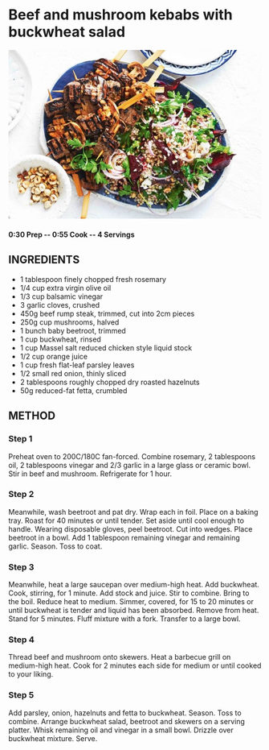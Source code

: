 # Beef and mushroom kebabs with buckwheat salad
![](https://raw.githubusercontent.com/fuzzwah/recipes/master/pics/Beef_and_mushroom_kebabs_with_buckwheat_salad.jpg)
#### 0:30 Prep -- 0:55 Cook -- 4 Servings
## INGREDIENTS
* 1 tablespoon finely chopped fresh rosemary
* 1/4 cup extra virgin olive oil
* 1/3 cup balsamic vinegar
* 3 garlic cloves, crushed
* 450g beef rump steak, trimmed, cut into 2cm pieces
* 250g cup mushrooms, halved
* 1 bunch baby beetroot, trimmed
* 1 cup buckwheat, rinsed
* 1 cup Massel salt reduced chicken style liquid stock
* 1/2 cup orange juice
* 1 cup fresh flat-leaf parsley leaves
* 1/2 small red onion, thinly sliced
* 2 tablespoons roughly chopped dry roasted hazelnuts
* 50g reduced-fat fetta, crumbled
## METHOD
### Step 1
Preheat oven to 200C/180C fan-forced. Combine rosemary, 2 tablespoons oil, 2 tablespoons vinegar and 2/3 garlic in a large glass or ceramic bowl. Stir in beef and mushroom. Refrigerate for 1 hour.
### Step 2
Meanwhile, wash beetroot and pat dry. Wrap each in foil. Place on a baking tray. Roast for 40 minutes or until tender. Set aside until cool enough to handle. Wearing disposable gloves, peel beetroot. Cut into wedges. Place beetroot in a bowl. Add 1 tablespoon remaining vinegar and remaining garlic. Season. Toss to coat.
### Step 3
Meanwhile, heat a large saucepan over medium-high heat. Add buckwheat. Cook, stirring, for 1 minute. Add stock and juice. Stir to combine. Bring to the boil. Reduce heat to medium. Simmer, covered, for 15 to 20 minutes or until buckwheat is tender and liquid has been absorbed. Remove from heat. Stand for 5 minutes. Fluff mixture with a fork. Transfer to a large bowl.
### Step 4
Thread beef and mushroom onto skewers. Heat a barbecue grill on medium-high heat. Cook for 2 minutes each side for medium or until cooked to your liking.
### Step 5
Add parsley, onion, hazelnuts and fetta to buckwheat. Season. Toss to combine. Arrange buckwheat salad, beetroot and skewers on a serving platter. Whisk remaining oil and vinegar in a small bowl. Drizzle over buckwheat mixture. Serve.
